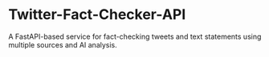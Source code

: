 # Twitter-Fact-Checker-API
A FastAPI-based service for fact-checking tweets and text statements using multiple sources and AI analysis.
